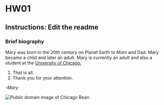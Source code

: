 # HW01
## Instructions: Edit the readme
### Brief biography
Mary was born in the 20th century on Planet Earth to Mom and Dad. Mary became a child and later an adult. Mary is currently an adult and also a student at the [University of Chicago.](https://www.uchicago.edu/)

  1.  That is all. 
  2.  Thank you for your attention.
  
-*Mary*

![Public domain image of Chicago Bean](https://upload.wikimedia.org/wikipedia/commons/c/cd/Chicago_Bean_%28115824821%29.jpeg)


